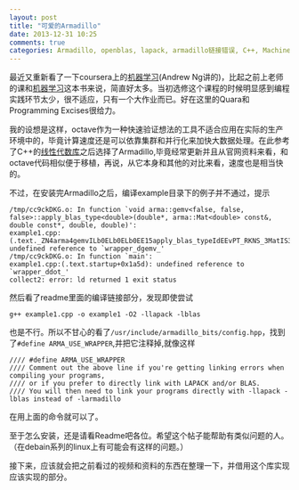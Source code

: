 ```yaml
---
layout: post
title: "可爱的Armadillo"
date: 2013-12-31 10:25
comments: true
categories: Armadillo, openblas, lapack, armadillo链接错误, C++, Machine Learning
---
```


最近又重新看了一下coursera上的[机器学习](https://class.coursera.org/ml-004/lecture/index)(Andrew Ng讲的)，比起之前上老师的课和[机器学习](http://book.douban.com/subject/1102235/ '机器学习')这本书来说，简直好太多。当初选修这个课程的时候明显感到编程实践环节太少，很不适应，只有一个大作业而已。好在这里的Quara和Programming Excises很给力。

我的设想是这样，octave作为一种快速验证想法的工具不适合应用在实际的生产环境中的，毕竟计算速度还是可以依靠集群和并行化来加快大数据处理。在此参考了C++的[线性代数库](http://en.wikipedia.org/wiki/Comparison_of_linear_algebra_libraries)之后选择了Armadillo,毕竟经常更新并且从官网资料来看，和octave代码相似便于移植，再说，从它本身和其他的对比来看，速度也是相当快的。

不过，在安装完Armadillo之后，编译example目录下的例子并不通过，提示


```
/tmp/cc9ckDKG.o: In function `void arma::gemv<false, false, false>::apply_blas_type<double>(double*, arma::Mat<double> const&, double const*, double, double)':
example1.cpp:(.text._ZN4arma4gemvILb0ELb0ELb0EE15apply_blas_typeIdEEvPT_RKNS_3MatIS3_EEPKS3_S3_S3_[_ZN4arma4gemvILb0ELb0ELb0EE15apply_blas_typeIdEEvPT_RKNS_3MatIS3_EEPKS3_S3_S3_]+0x7a): undefined reference to `wrapper_dgemv_'
/tmp/cc9ckDKG.o: In function `main':
example1.cpp:(.text.startup+0x1a5d): undefined reference to `wrapper_ddot_'
collect2: error: ld returned 1 exit status
```

然后看了readme里面的编译链接部分，发现即使尝试

```
g++ example1.cpp -o example1 -O2 -llapack -lblas
```

也是不行。所以不甘心的看了`/usr/include/armadillo_bits/config.hpp`，找到了`#define ARMA_USE_WRAPPER`,并把它注释掉,就像这样

```
//// #define ARMA_USE_WRAPPER
//// Comment out the above line if you're getting linking errors when compiling your programs,
//// or if you prefer to directly link with LAPACK and/or BLAS.
//// You will then need to link your programs directly with -llapack -lblas instead of -larmadillo
```

在用上面的命令就可以了。

至于怎么安装，还是请看Readme吧各位。希望这个帖子能帮助有类似问题的人。（在debain系列的linux上有可能会有这样的问题。）

接下来，应该就会把之前看过的视频和资料的东西在整理一下，并借用这个库实现应该实现的部分。
